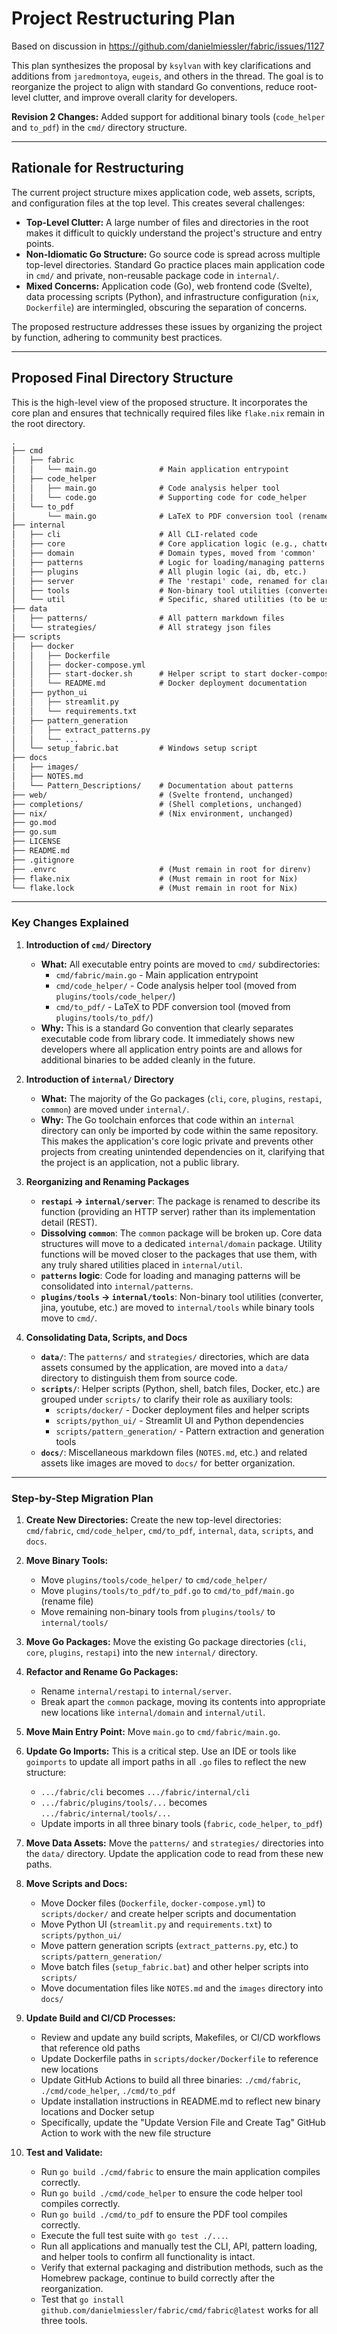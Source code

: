 # Project Restructuring Plan

Based on discussion in <https://github.com/danielmiessler/fabric/issues/1127>

This plan synthesizes the proposal by `ksylvan` with key clarifications and additions from `jaredmontoya`, `eugeis`, and others in the thread. The goal is to reorganize the project to align with standard Go conventions, reduce root-level clutter, and improve overall clarity for developers.

**Revision 2 Changes:** Added support for additional binary tools (`code_helper` and `to_pdf`) in the `cmd/` directory structure.

---

## Rationale for Restructuring

The current project structure mixes application code, web assets, scripts, and configuration files at the top level. This creates several challenges:

* **Top-Level Clutter:** A large number of files and directories in the root makes it difficult to quickly understand the project's structure and entry points.
* **Non-Idiomatic Go Structure:** Go source code is spread across multiple top-level directories. Standard Go practice places main application code in `cmd/` and private, non-reusable package code in `internal/`.
* **Mixed Concerns:** Application code (Go), web frontend code (Svelte), data processing scripts (Python), and infrastructure configuration (`nix`, `Dockerfile`) are intermingled, obscuring the separation of concerns.

The proposed restructure addresses these issues by organizing the project by function, adhering to community best practices.

---

## Proposed Final Directory Structure

This is the high-level view of the proposed structure. It incorporates the core plan and ensures that technically required files like `flake.nix` remain in the root directory.

```markdown
.
├── cmd
│   ├── fabric
│   │   └── main.go              # Main application entrypoint
│   ├── code_helper
│   │   ├── main.go              # Code analysis helper tool
│   │   └── code.go              # Supporting code for code_helper
│   └── to_pdf
│       └── main.go              # LaTeX to PDF conversion tool (renamed from to_pdf.go)
├── internal
│   ├── cli                      # All CLI-related code
│   ├── core                     # Core application logic (e.g., chatter)
│   ├── domain                   # Domain types, moved from 'common'
│   ├── patterns                 # Logic for loading/managing patterns
│   ├── plugins                  # All plugin logic (ai, db, etc.)
│   ├── server                   # The 'restapi' code, renamed for clarity
│   ├── tools                    # Non-binary tool utilities (converter, jina, youtube, etc.)
│   └── util                     # Specific, shared utilities (to be used sparingly)
├── data
│   ├── patterns/                # All pattern markdown files
│   └── strategies/              # All strategy json files
├── scripts
│   ├── docker
│   │   ├── Dockerfile
│   │   ├── docker-compose.yml
│   │   ├── start-docker.sh      # Helper script to start docker-compose stack
│   │   └── README.md            # Docker deployment documentation
│   ├── python_ui
│   │   ├── streamlit.py
│   │   └── requirements.txt
│   ├── pattern_generation
│   │   ├── extract_patterns.py
│   │   └── ...
│   └── setup_fabric.bat         # Windows setup script
├── docs
│   ├── images/
│   ├── NOTES.md
│   └── Pattern_Descriptions/    # Documentation about patterns
├── web/                         # (Svelte frontend, unchanged)
├── completions/                 # (Shell completions, unchanged)
├── nix/                         # (Nix environment, unchanged)
├── go.mod
├── go.sum
├── LICENSE
├── README.md
├── .gitignore
├── .envrc                       # (Must remain in root for direnv)
├── flake.nix                    # (Must remain in root for Nix)
└── flake.lock                   # (Must remain in root for Nix)
```

---

### Key Changes Explained

1. **Introduction of `cmd/` Directory**
    * **What:** All executable entry points are moved to `cmd/` subdirectories:
        * `cmd/fabric/main.go` - Main application entrypoint
        * `cmd/code_helper/` - Code analysis helper tool (moved from `plugins/tools/code_helper/`)
        * `cmd/to_pdf/` - LaTeX to PDF conversion tool (moved from `plugins/tools/to_pdf/`)
    * **Why:** This is a standard Go convention that clearly separates executable code from library code. It immediately shows new developers where all application entry points are and allows for additional binaries to be added cleanly in the future.

2. **Introduction of `internal/` Directory**
    * **What:** The majority of the Go packages (`cli`, `core`, `plugins`, `restapi`, `common`) are moved under `internal/`.
    * **Why:** The Go toolchain enforces that code within an `internal` directory can only be imported by code within the same repository. This makes the application's core logic private and prevents other projects from creating unintended dependencies on it, clarifying that the project is an application, not a public library.

3. **Reorganizing and Renaming Packages**
    * **`restapi` -> `internal/server`**: The package is renamed to describe its function (providing an HTTP server) rather than its implementation detail (REST).
    * **Dissolving `common`**: The `common` package will be broken up. Core data structures will move to a dedicated `internal/domain` package. Utility functions will be moved closer to the packages that use them, with any truly shared utilities placed in `internal/util`.
    * **`patterns` logic**: Code for loading and managing patterns will be consolidated into `internal/patterns`.
    * **`plugins/tools` -> `internal/tools`**: Non-binary tool utilities (converter, jina, youtube, etc.) are moved to `internal/tools` while binary tools move to `cmd/`.

4. **Consolidating Data, Scripts, and Docs**
    * **`data/`**: The `patterns/` and `strategies/` directories, which are data assets consumed by the application, are moved into a `data/` directory to distinguish them from source code.
    * **`scripts/`**: Helper scripts (Python, shell, batch files, Docker, etc.) are grouped under `scripts/` to clarify their role as auxiliary tools:
        * `scripts/docker/` - Docker deployment files and helper scripts
        * `scripts/python_ui/` - Streamlit UI and Python dependencies
        * `scripts/pattern_generation/` - Pattern extraction and generation tools
    * **`docs/`**: Miscellaneous markdown files (`NOTES.md`, etc.) and related assets like images are moved to `docs/` for better organization.

---

### Step-by-Step Migration Plan

1. **Create New Directories:** Create the new top-level directories: `cmd/fabric`, `cmd/code_helper`, `cmd/to_pdf`, `internal`, `data`, `scripts`, and `docs`.

2. **Move Binary Tools:**
    * Move `plugins/tools/code_helper/` to `cmd/code_helper/`
    * Move `plugins/tools/to_pdf/to_pdf.go` to `cmd/to_pdf/main.go` (rename file)
    * Move remaining non-binary tools from `plugins/tools/` to `internal/tools/`

3. **Move Go Packages:** Move the existing Go package directories (`cli`, `core`, `plugins`, `restapi`) into the new `internal/` directory.

4. **Refactor and Rename Go Packages:**
    * Rename `internal/restapi` to `internal/server`.
    * Break apart the `common` package, moving its contents into appropriate new locations like `internal/domain` and `internal/util`.

5. **Move Main Entry Point:** Move `main.go` to `cmd/fabric/main.go`.

6. **Update Go Imports:** This is a critical step. Use an IDE or tools like `goimports` to update all import paths in all `.go` files to reflect the new structure:
    * `.../fabric/cli` becomes `.../fabric/internal/cli`
    * `.../fabric/plugins/tools/...` becomes `.../fabric/internal/tools/...`
    * Update imports in all three binary tools (`fabric`, `code_helper`, `to_pdf`)

7. **Move Data Assets:** Move the `patterns/` and `strategies/` directories into the `data/` directory. Update the application code to read from these new paths.

8. **Move Scripts and Docs:**
    * Move Docker files (`Dockerfile`, `docker-compose.yml`) to `scripts/docker/` and create helper scripts and documentation
    * Move Python UI (`streamlit.py` and `requirements.txt`) to `scripts/python_ui/`
    * Move pattern generation scripts (`extract_patterns.py`, etc.) to `scripts/pattern_generation/`
    * Move batch files (`setup_fabric.bat`) and other helper scripts into `scripts/`
    * Move documentation files like `NOTES.md` and the `images` directory into `docs/`

9. **Update Build and CI/CD Processes:**
    * Review and update any build scripts, Makefiles, or CI/CD workflows that reference old paths
    * Update Dockerfile paths in `scripts/docker/Dockerfile` to reference new locations
    * Update GitHub Actions to build all three binaries: `./cmd/fabric`, `./cmd/code_helper`, `./cmd/to_pdf`
    * Update installation instructions in README.md to reflect new binary locations and Docker setup
    * Specifically, update the "Update Version File and Create Tag" GitHub Action to work with the new file structure

10. **Test and Validate:**
    * Run `go build ./cmd/fabric` to ensure the main application compiles correctly.
    * Run `go build ./cmd/code_helper` to ensure the code helper tool compiles correctly.
    * Run `go build ./cmd/to_pdf` to ensure the PDF tool compiles correctly.
    * Execute the full test suite with `go test ./...`.
    * Run all applications and manually test the CLI, API, pattern loading, and helper tools to confirm all functionality is intact.
    * Verify that external packaging and distribution methods, such as the Homebrew package, continue to build correctly after the reorganization.
    * Test that `go install github.com/danielmiessler/fabric/cmd/fabric@latest` works for all three tools.
